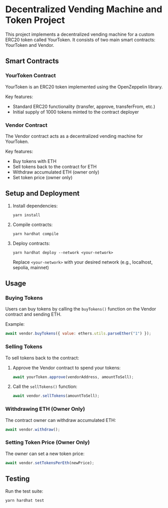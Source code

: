 # Decentralized Vending Machine and Token Project

This project implements a decentralized vending machine for a custom ERC20 token called YourToken. It consists of two main smart contracts: YourToken and Vendor.

## Smart Contracts

### YourToken Contract

YourToken is an ERC20 token implemented using the OpenZeppelin library.

Key features:
- Standard ERC20 functionality (transfer, approve, transferFrom, etc.)
- Initial supply of 1000 tokens minted to the contract deployer

### Vendor Contract

The Vendor contract acts as a decentralized vending machine for YourToken.

Key features:
- Buy tokens with ETH
- Sell tokens back to the contract for ETH
- Withdraw accumulated ETH (owner only)
- Set token price (owner only)

## Setup and Deployment

1. Install dependencies:
   ```
   yarn install
   ```

2. Compile contracts:
   ```
   yarn hardhat compile
   ```

3. Deploy contracts:
   ```
   yarn hardhat deploy --network <your-network>
   ```
   Replace `<your-network>` with your desired network (e.g., localhost, sepolia, mainnet)

## Usage

### Buying Tokens

Users can buy tokens by calling the `buyTokens()` function on the Vendor contract and sending ETH.

Example:
```javascript
await vendor.buyTokens({ value: ethers.utils.parseEther("1") });
```

### Selling Tokens

To sell tokens back to the contract:

1. Approve the Vendor contract to spend your tokens:
   ```javascript
   await yourToken.approve(vendorAddress, amountToSell);
   ```

2. Call the `sellTokens()` function:
   ```javascript
   await vendor.sellTokens(amountToSell);
   ```

### Withdrawing ETH (Owner Only)

The contract owner can withdraw accumulated ETH:

```javascript
await vendor.withdraw();
```

### Setting Token Price (Owner Only)

The owner can set a new token price:

```javascript
await vendor.setTokensPerEth(newPrice);
```

## Testing

Run the test suite:

```
yarn hardhat test
```


